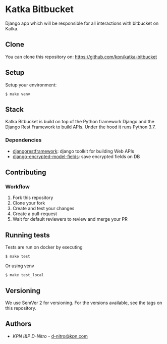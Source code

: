 # Katka Bitbucket

Django app which will be responsible for all interactions with bitbucket on Katka.

## Clone
You can clone this repository on: https://github.com/kpn/katka-bitbucket

## Setup
Setup your environment:

```shell
$ make venv
```

## Stack

Katka Bitbucket is build on top of the Python framework Django and the Django Rest
Framework to build APIs. Under the hood it runs Python 3.7.

### Dependencies
* [djangorestframework](psycopg2-binary): django toolkit for building Web APIs
* [django-encrypted-model-fields](django-encrypted-model-fields): save encrypted fields on DB

[djangorestframework]: https://github.com/encode/django-rest-framework
[django-encrypted-model-fields]: https://gitlab.com/lansharkconsulting/django/django-encrypted-model-fields/

## Contributing

### Workflow
1. Fork this repository
2. Clone your fork
3. Create and test your changes
4. Create a pull-request
5. Wait for default reviewers to review and merge your PR

## Running tests
Tests are run on docker by executing
```shell
$ make test
```

Or using venv
```shell
$ make test_local
```

## Versioning

We use SemVer 2 for versioning. For the versions available, see the tags on this 
repository.

## Authors
* *KPN I&P D-Nitro* - d-nitro@kpn.com
